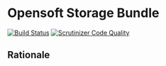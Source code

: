 Opensoft Storage Bundle
=======================

[![Build Status](https://travis-ci.com/opensoft/OpensoftStorageBundle.svg?token=otbbpqUUMBuesyKDQkii&branch=master)](https://travis-ci.com/opensoft/OpensoftStorageBundle) [![Scrutinizer Code Quality](https://scrutinizer-ci.com/g/opensoft/OpensoftStorageBundle/badges/quality-score.png?b=master&s=4543cbe3f924124f40ff8063e5e37d43db11b37e)](https://scrutinizer-ci.com/g/opensoft/OpensoftStorageBundle/?branch=master)

Rationale
---------

